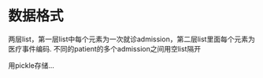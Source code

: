 # 数据格式
两层list，第一层list中每个元素为一次就诊admission，第二层list里面每个元素为医疗事件编码. 
不同的patient的多个admission之间用空list隔开

用pickle存储... 